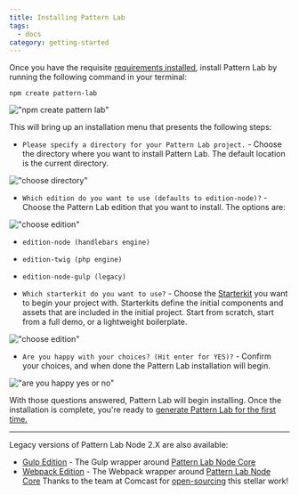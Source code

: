 ```yaml
---
title: Installing Pattern Lab
tags:
  - docs
category: getting-started
---
```


Once you have the requisite [requirements installed](/docs/requirements), install Pattern Lab by running the following command in your terminal:

```
npm create pattern-lab
```


 !["npm create pattern lab"](/images/1createpl.png)

This will bring up an installation menu that presents the following steps:

- `Please specify a directory for your Pattern Lab project.` - Choose the directory where you want to install Pattern Lab. The default location is the current directory.


 !["choose directory"](/images/2choosedirectory.png)
- `Which edition do you want to use (defaults to edition-node)?` - Choose the Pattern Lab edition that you want to install. The options are:


!["choose edition"](/images/3chooseedition.png)
  - `edition-node (handlebars engine)`
  - `edition-twig (php engine)`
  - `edition-node-gulp (legacy)`

- `Which starterkit do you want to use?` - Choose the <a href="/docs/advanced-starterkits.html">Starterkit</a> you want to begin your project with. Starterkits define the initial components and assets that are included in the initial project. Start from scratch, start from a full demo, or a lightweight boilerplate.


!["choose edition"](/images/4choosestarterkit.png)
- `Are you happy with your choices? (Hit enter for YES)?` - Confirm your choices, and when done the Pattern Lab installation will begin.


!["are you happy yes or no"](/images/5areyouhappy.png)

With those questions answered, Pattern Lab will begin installing. Once the installation is complete, you're ready to <a href="/docs/generating-pattern-lab.html">generate Pattern Lab for the first time.</a>

---

Legacy versions of Pattern Lab Node 2.X are also available:

- <a class="link-desc-list__link" href="https://github.com/pattern-lab/edition-node-gulp/releases/tag/v1.3.4">Gulp Edition</a> - The Gulp wrapper around <a href="https://github.com/pattern-lab/patternlab-node/tree/master/packages/core">Pattern Lab Node Core</a>
- <a class="link-desc-list__link" href="https://github.com/Comcast/patternlab-edition-node-webpack">Webpack Edition</a> - The Webpack wrapper around <a href="https://github.com/pattern-lab/patternlab-node/tree/master/packages/core">Pattern Lab Node Core</a> Thanks to the team at Comcast for <a href="https://comcast.github.io">open-sourcing</a> this stellar work!
